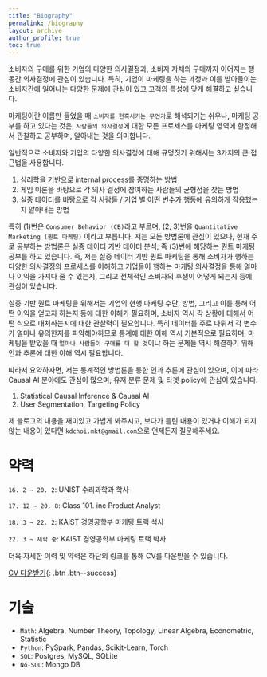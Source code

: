 ```yaml
---
title: "Biography"
permalink: /biography
layout: archive
author_profile: true
toc: true
---
```


소비자의 구매를 위한 기업의 다양한 의사결정과, 소비자 자체의 구매까지 이어지는 행동간 의사결정에 관심이 있습니다. 특히, 기업이 마케팅을 하는 과정과 이를 받아들이는 소비자간에 일어나는 다양한 문제에 관심이 있고 고객의 특성에 맞게 해결하고 싶습니다.

마케팅이란 이름만 들었을 때 `소비자를 현혹시키는 무언가`로 해석되기는 쉬우나, 마케팅 공부를 하고 있다는 것은, `사람들의 의사결정`에 대한 모든 프로세스를 마케팅 영역에 한정해서 관찰하고 공부하며, 알아내는 것을 의미합니다.

일반적으로 소비자와 기업의 다양한 의사결정에 대해 규명짓기 위해서는 3가지의 큰 접근법을 사용합니다.

1. 심리학을 기반으로 internal process를 증명하는 방법
2. 게임 이론을 바탕으로 각 의사 결정에 참여하는 사람들의 균형점을 찾는 방법
3. 실증 데이터를 바탕으로 각 사람들 / 기업 별 어떤 변수가 행동에 유의하게 작용했는지 알아내는 방법

특히 (1)번은 `Consumer Behavior (CB)`라고 부르며, (2, 3)번을 `Quantitative Marketing (퀀트 마케팅)` 이라고 부릅니다. 저는 모든 방법론에 관심이 있으나, 현재 주로 공부하는 방법론은 실증 데이터 기반 데이터 분석, 즉 (3)번에 해당하는 퀀트 마케팅 공부를 하고 있습니다. 즉, 저는 실증 데이터 기반 퀀트 마케팅을 통해 소비자가 행하는 다양한 의사결정의 프로세스를 이해하고 기업들이 행하는 마케팅 의사결정을 통해 얼마나 이익을 가져다 줄 수 있는지, 그리고 전체적인 소비자의 후생이 어떻게 되는지 등에 관심이 있습니다.

실증 기반 퀀트 마케팅을 위해서는 기업의 현행 마케팅 수단, 방법, 그리고 이를 통해 어떤 이익을 얻고자 하는지 등에 대한 이해가 필요하며, 소비자 역시 각 상황에 대해서 어떤 식으로 대처하는지에 대한 관찰력이 필요합니다. 특히 데이터를 주로 다뤄서 각 변수가 얼마나 유의한지를 파악해야하므로 통계에 대한 이해 역시 기본적으로 필요하며, 마케팅을 받았을 때 `얼마나 사람들이 구매를 더 할 것`이냐 하는 문제들 역시 해결하기 위해 인과 추론에 대한 이해 역시 필요합니다.

따라서 요약하자면, 저는 통계적인 방법론을 통한 인과 추론에 관심이 있으며, 이에 따라 Causal AI 분야에도 관심이 많으며, 유저 분류 문제 및 타겟 policy에 관심이 있습니다.

1. Statistical Causal Inference & Causal AI
2. User Segmentation, Targeting Policy

제 블로그의 내용을 재미있고 가볍게 봐주시고, 보다가 틀린 내용이 있거나 이해가 되지 않는 내용이 있다면 `kdchoi.mkt@gmail.com`으로 언제든지 질문해주세요.

# 약력

`16. 2 ~ 20. 2`: UNIST 수리과학과 학사

`17. 12 ~ 20. 8`: Class 101. inc Product Analyst

`18. 3 ~ 22. 2`: KAIST 경영공학부 마케팅 트랙 석사

`22. 3 ~ 재학 중`: KAIST 경영공학부 마케팅 트랙 박사

더욱 자세한 이력 및 약력은 하단의 링크를 통해 CV를 다운받을 수 있습니다.

[CV 다운받기](/assets/papers/kdchoi_cv_220307.pdf){: .btn .btn--success}

# 기술

- `Math`: Algebra, Number Theory, Topology, Linear Algebra, Econometric, Statistic
- `Python`: PySpark, Pandas, Scikit-Learn, Torch
- `SQL`: Postgres, MySQL, SQLite
- `No-SQL`: Mongo DB
